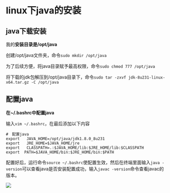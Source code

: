 # linux下java的安装

## java下载安装

我的**安装目录是/opt/java**

创建/opt/java文件夹，命令`sudo mkdir /opt/java`

为了后续方便，将java目录赋予最高权限，命令`sudo chmod 777 /opt/java`

将下载的jdk包解压到/opt/java目录下，命令`sudo tar -zxvf jdk-8u231-linux-x64.tar.gz -C /opt/java`

## 配置java

**在~/.bashrc中配置java**

输入`vim ~/.bashrc`，在最后添加以下内容

```
#　配置java
export   JAVA_HOME=/opt/java/jdk1.8.0_8u231
export   JRE_HOME=$JAVA_HOME/jre
export   CLASSPATH=.:$JAVA_HOME/lib:$JRE_HOME/lib:$CLASSPATH
export  PATH=$JAVA_HOME/bin:$JRE_HOME/bin:$PATH
```

配置好后，运行命令`source ~/.bashrc`使配置生效，然后在终端里面输入`java -version`可以查看java是否安装配置成功，输入`javac -version`命令查看javac的版本。

![](/home/wangheng/桌面/code/common-configuration/img/java_version.png)

